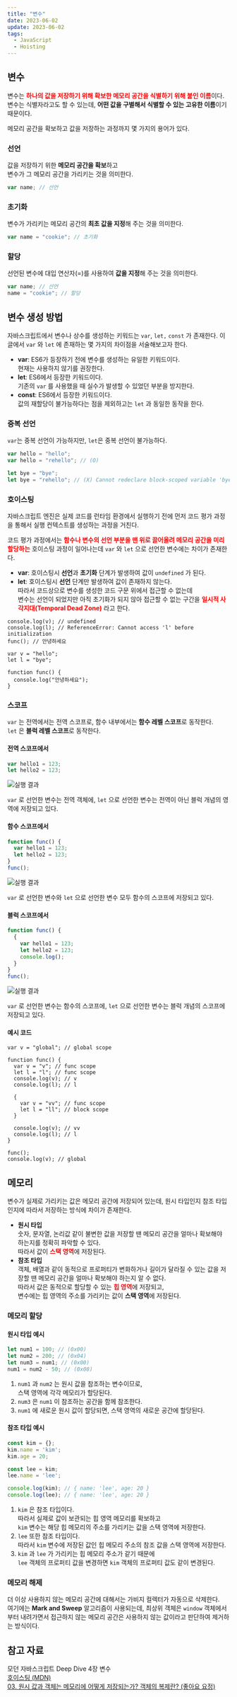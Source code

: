 ```yaml
---
title: "변수"
date: 2023-06-02
update: 2023-06-02
tags:
  - JavaScript
  - Hoisting
---
```


## 변수
변수는 <b style="color: red">**하나의 값을 저장하기 위해 확보한 메모리 공간을 식별하기 위해 붙인 이름**</b>이다. 변수는 식별자라고도 할 수 있는데, **어떤 값을 구별해서 식별할 수 있는 고유한 이름**이기 때문이다.  

메모리 공간을 확보하고 값을 저장하는 과정까지 몇 가지의 용어가 있다.  

### 선언
값을 저장하기 위한 **메모리 공간을 확보**하고  
변수가 그 메모리 공간을 가리키는 것을 의미한다.
```js
var name; // 선언
```

### 초기화
변수가 가리키는 메모리 공간의 **최초 값을 지정**해 주는 것을 의미한다.
```js
var name = "cookie"; // 초기화
```

### 할당
선언된 변수에 대입 연산자(=)를 사용하여 **값을 지정**해 주는 것을 의미한다.
```js
var name; // 선언
name = "cookie"; // 할당
```

## 변수 생성 방법
자바스크립트에서 변수나 상수를 생성하는 키워드는 `var`, `let,` `const` 가 존재한다. 
이 글에서 `var` 와 `let` 에 존재하는 몇 가지의 차이점을 서술해보고자 한다.  

- **var**: ES6가 등장하기 전에 변수를 생성하는 유일한 키워드이다.  
현재는 사용하지 않기를 권장한다.
- **let**: ES6에서 등장한 키워드이다.  
기존의 `var` 를 사용했을 때 실수가 발생할 수 있었던 부분을 방지한다.  
- **const**: ES6에서 등장한 키워드이다.  
값의 재할당이 불가능하다는 점을 제외하고는 `let` 과 동일한 동작을 한다.

### 중복 선언
`var`는 중복 선언이 가능하지만, `let`은 중복 선언이 불가능하다.
```js
var hello = "hello";
var hello = "rehello"; // (O)

let bye = "bye";
let bye = "rehello"; // (X) Cannot redeclare block-scoped variable 'bye'.
```

### 호이스팅
자바스크립트 엔진은 실제 코드를 런타임 환경에서 실행하기 전에 먼저 코드 평가 과정을 통해서 실행 컨텍스트를 생성하는 과정을 거친다.  

코드 평가 과정에서는 <b style="color: red">**함수나 변수의 선언 부분을 맨 위로 끌어올려 메모리 공간을 미리 할당하는**</b> 호이스팅 과정이 일어나는데 `var` 와 `let` 으로 선언한 변수에는 차이가 존재한다.  

- **var**: 호이스팅시 **선언**과 **초기화** 단계가 발생하여 값이 `undefined` 가 된다.
- **let**: 호이스팅시 **선언** 단계만 발생하여 값이 존재하지 않는다.  
따라서 코드상으로 변수를 생성한 코드 구문 위에서 접근할 수 없는데  
변수는 선언이 되었지만 아직 초기화가 되지 않아 접근할 수 없는 구간을 <b style="color: red">**일시적 사각지대(Temporal Dead Zone)**</b> 라고 한다.

```js{2}
console.log(v); // undefined
console.log(l); // ReferenceError: Cannot access 'l' before initialization
func(); // 안녕하세요

var v = "hello";
let l = "bye"; 

function func() {
  console.log("안녕하세요");
}
```

### 스코프
`var` 는 전역에서는 전역 스코프로, 함수 내부에서는 **함수 레벨 스코프**로 동작한다.  
`let` 은 **블럭 레벨 스코프**로 동작한다.  

#### 전역 스코프에서
```js
var hello1 = 123;
let hello2 = 123;
```

![실행 결과](./scope_global.png)

`var` 로 선언한 변수는 전역 객체에, `let` 으로 선언한 변수는 전역이 아닌 블럭 개념의 영역에 저장되고 있다.

#### 함수 스코프에서
```js
function func() {
  var hello1 = 123;
  let hello2 = 123;
}
func();
```

![실행 결과](./scope_func.png)

`var` 로 선언한 변수와 `let` 으로 선언한 변수 모두 함수의 스코프에 저장되고 있다.

#### 블럭 스코프에서
```js
function func() {
  {
    var hello1 = 123;
    let hello2 = 123;
    console.log();
  }
}
func();
```

![실행 결과](./scope_block.png)

`var` 로 선언한 변수는 함수의 스코프에, `let` 으로 선언한 변수는 블럭 개념의 스코프에 저장되고 있다.

#### 예시 코드
```js{9-12}
var v = "global"; // global scope

function func() {
  var v = "v"; // func scope
  let l = "l"; // func scope
  console.log(v); // v
  console.log(l); // l
  
  {
    var v = "vv"; // func scope
    let l = "ll"; // block scope
  }
  
  console.log(v); // vv
  console.log(l); // l
}

func();
console.log(v); // global
```

## 메모리
변수가 실제로 가리키는 값은 메모리 공간에 저장되어 있는데, 원시 타입인지 참조 타입인지에 따라서 저장하는 방식에 차이가 존재한다.  

- **원시 타입**  
숫자, 문자열, 논리값 같이 불변한 값을 저장할 땐 메모리 공간을 얼마나 확보해야 하는지를 정확히 파악할 수 있다.  
따라서 값이 <b style="color: red">**스택 영역**</b>에 저장된다.  
- **참조 타입**  
객체, 배열과 같이 동적으로 프로퍼티가 변화하거나 길이가 달라질 수 있는 값을 저장할 땐 메모리 공간을 얼마나 확보해야 하는지 알 수 없다.  
따라서 값은 동적으로 할당할 수 있는 <b style="color: red">**힙 영역**</b>에 저장되고,  
변수에는 힙 영역의 주소를 가리키는 값이 **스택 영역**에 저장된다.  

### 메모리 할당
#### 원시 타입 예시
```js
let num1 = 100; // (0x00)
let num2 = 200; // (0x04)
let num3 = num1; // (0x00)
num1 = num2 - 50; // (0x08)
```
1. `num1` 과 `num2` 는 원시 값을 참조하는 변수이므로,  
스택 영역에 각각 메모리가 할당된다.  
2. `num3` 은 `num1` 이 참조하는 공간을 함께 참조한다.  
3. `num1` 에 새로운 원시 값이 할당되면, 스택 영역의 새로운 공간에 할당된다.

#### 참조 타입 예시
```js
const kim = {};
kim.name = 'kim';
kim.age = 20;

const lee = kim;
lee.name = 'lee';

console.log(kim); // { name: 'lee', age: 20 }
console.log(lee); // { name: 'lee', age: 20 }
```

1. `kim` 은 참조 타입이다.  
따라서 실제로 값이 보관되는 힙 영역 메모리를 확보하고  
`kim` 변수는 해당 힙 메모리의 주소를 가리키는 값을 스택 영역에 저장한다.  
2. `lee` 또한 참조 타입이다.  
따라서 `kim` 변수에 저장된 값인 힙 메모리 주소의 참조 값을 스택 영역에 저장한다.  
3. `kim` 과 `lee` 가 가리키는 힙 메모리 주소가 같기 때문에  
`lee` 객체의 프로퍼티 값을 변경하면 `kim` 객체의 프로퍼티 값도 같이 변경된다.  

### 메모리 해제
더 이상 사용하지 않는 메모리 공간에 대해서는 가비지 컬렉터가 자동으로 삭제한다.  
여기에는 **Mark and Sweep** 알고리즘이 사용되는데, 최상위 객체은 `window` 객체에서부터 내려가면서 접근하지 않는 메모리 공간은 사용하지 않는 값이라고 판단하여 제거하는 방식이다.  

## 참고 자료
모던 자바스크립트 Deep Dive 4장 변수  
[호이스팅 (MDN)](https://developer.mozilla.org/ko/docs/Glossary/Hoisting)  
[03. 원시 값과 객체는 메모리에 어떻게 저장되는가? 객체의 복제란? (좋아요 요정)](https://ji-u.tistory.com/21)  